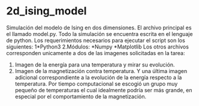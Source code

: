# 2d_ising_model
Simulación del modelo de Ising en dos dimensiones.
El archivo principal es el llamado model.py. Todo la simulación se encuentra escrita en el lenguaje de python. 
Los requerimientos necesarios para ejecutar el script son los siguientes:
 1*Python3
 2.Módulos:
  *Numpy
  *Matplotlib
Los otros archivos corresponden unicamente a dos de las imagenes solicitadas en la tarea:
 1. Imagen de la energía para una temperatura y mirar su evolución.
 2. Imagen de la magnetización contra temperatura.
Y una última imagen adicional correspondiente a la evolución de la energía respecto a la temperatura.
Por tiempo computacional se escogió un grupo muy pequeño de temperaturas el cual idealmente podría ser más grande,
en especial por el comportamiento de la magnetización. 

 
